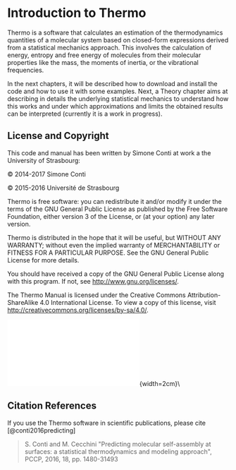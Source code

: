 
Introduction to Thermo
======================

Thermo is a software that calculates an estimation of the thermodynamics 
quantities of a molecular system based on closed-form expressions derived 
from a statistical mechanics approach. This involves the calculation of
energy, entropy and free energy of molecules from their molecular properties
like the mass, the moments of inertia, or the vibrational frequencies. 

In the next chapters, it will be described how to download and install the
code and how to use it with some examples. Next, a Theory chapter aims at 
describing in details the underlying statistical mechanics to understand how 
this works and under which approximations and limits the obtained results can 
be interpreted (currently it is a work in progress).


License and Copyright
---------------------

This code and manual has been written by Simone Conti at work a the University
of Strasbourg:

&copy; 2014-2017 Simone Conti

&copy; 2015-2016 Université de Strasbourg

Thermo is free software: you can redistribute it and/or modify it under the
terms of the GNU General Public License as published by the Free Software 
Foundation, either version 3 of the License, or (at your option) any later 
version.

Thermo is distributed in the hope that it will be useful, but WITHOUT ANY 
WARRANTY; without even the implied warranty of MERCHANTABILITY or FITNESS 
FOR A PARTICULAR PURPOSE. See the GNU General Public License for more 
details.

You should have received a copy of the GNU General Public License
along with this program.  If not, see <http://www.gnu.org/licenses/>.

The Thermo Manual is licensed under the Creative Commons 
Attribution-ShareAlike 4.0 International License. To view a copy of this 
license, visit http://creativecommons.org/licenses/by-sa/4.0/.

![](doc/cc-by-sa.pdf){width=2cm}\


Citation References
-------------------

If you use the Thermo software in scientific publications, please cite
[@conti2016predicting]

> S. Conti and M. Cecchini "Predicting molecular self-assembly at surfaces:
> a statistical thermodynamics and modeling approach", PCCP, 2016, 18, pp. 1480-31493

